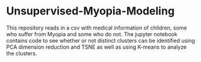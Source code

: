 # Unsupervised-Myopia-Modeling
This repository reads in a csv with medical information of children, some who suffer from Myopia and some who do not. The jupyter notebook contains code to see whether or not distinct clusters can be identified using PCA dimension reduction and TSNE as well as using K-means to analyze the clusters.
